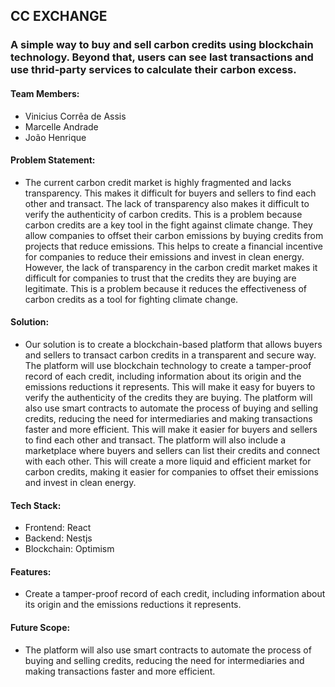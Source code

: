 ## CC EXCHANGE

### A simple way to buy and sell carbon credits using blockchain technology. Beyond that, users can see last transactions and use thrid-party services to calculate their carbon excess.

#### Team Members:
- Vinicius Corrêa de Assis
- Marcelle Andrade
- João Henrique


#### Problem Statement:
- The current carbon credit market is highly fragmented and lacks transparency. This makes it difficult for buyers and sellers to find each other and transact. The lack of transparency also makes it difficult to verify the authenticity of carbon credits. This is a problem because carbon credits are a key tool in the fight against climate change. They allow companies to offset their carbon emissions by buying credits from projects that reduce emissions. This helps to create a financial incentive for companies to reduce their emissions and invest in clean energy. However, the lack of transparency in the carbon credit market makes it difficult for companies to trust that the credits they are buying are legitimate. This is a problem because it reduces the effectiveness of carbon credits as a tool for fighting climate change.

#### Solution:
- Our solution is to create a blockchain-based platform that allows buyers and sellers to transact carbon credits in a transparent and secure way. The platform will use blockchain technology to create a tamper-proof record of each credit, including information about its origin and the emissions reductions it represents. This will make it easy for buyers to verify the authenticity of the credits they are buying. The platform will also use smart contracts to automate the process of buying and selling credits, reducing the need for intermediaries and making transactions faster and more efficient. This will make it easier for buyers and sellers to find each other and transact. The platform will also include a marketplace where buyers and sellers can list their credits and connect with each other. This will create a more liquid and efficient market for carbon credits, making it easier for companies to offset their emissions and invest in clean energy.

#### Tech Stack:
- Frontend: React
- Backend: Nestjs
- Blockchain: Optimism

#### Features:
- Create a tamper-proof record of each credit, including information about its origin and the emissions reductions it represents.

#### Future Scope:
- The platform will also use smart contracts to automate the process of buying and selling credits, reducing the need for intermediaries and making transactions faster and more efficient.
